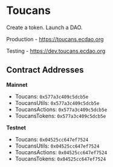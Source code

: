 # Toucans

Create a token. Launch a DAO.

Production - https://toucans.ecdao.org

Testing - https://dev.toucans.ecdao.org

## Contract Addresses

**Mainnet**

- Toucans: `0x577a3c409c5dcb5e`
- ToucansUtils: `0x577a3c409c5dcb5e`
- ToucansActions: `0x577a3c409c5dcb5e`
- ToucansTokens: `0x577a3c409c5dcb5e`

**Testnet**

- Toucans: `0x04525cc647ef7524`
- ToucansUtils: `0x04525cc647ef7524`
- ToucansActions: `0x04525cc647ef7524`
- ToucansTokens: `0x04525cc647ef7524`
